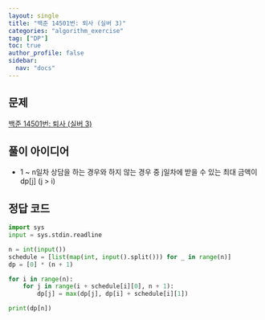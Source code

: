 ```yaml
---
layout: single
title: "백준 14501번: 퇴사 (실버 3)"
categories: "algorithm_exercise"
tag: ["DP"]
toc: true
author_profile: false
sidebar:
  nav: "docs"
---
```


## 문제

[백준 14501번: 퇴사 (실버 3)](https://www.acmicpc.net/problem/14501)

## 풀이 아이디어

- 1 ~ n일차 상담을 하는 경우와 하지 않는 경우 중 j일차에 받을 수 있는 최대 금액이 dp[j] (j > i)

## 정답 코드

```python
import sys
input = sys.stdin.readline

n = int(input())
schedule = [list(map(int, input().split())) for _ in range(n)]
dp = [0] * (n + 1)

for i in range(n):
    for j in range(i + schedule[i][0], n + 1):
        dp[j] = max(dp[j], dp[i] + schedule[i][1])

print(dp[n])
```
